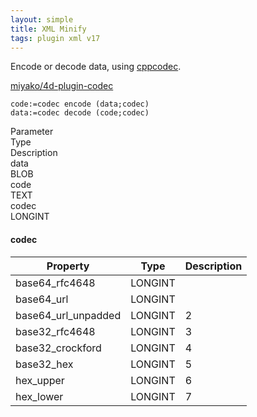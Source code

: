 ```yaml
---
layout: simple
title: XML Minify
tags: plugin xml v17
---
```


Encode or decode data, using [cppcodec](https://github.com/tplgy/cppcodec).

<!--more-->

[miyako/4d-plugin-codec](https://github.com/miyako/4d-plugin-codec/)

```
code:=codec encode (data;codec)
data:=codec decode (code;codec)
```

<div class="grid">
  <div class="syntax-th cell cell--2">Parameter</div>
  <div class="syntax-th cell cell--2">Type</div>
  <div class="syntax-th cell cell--8">Description</div>
  <div class="syntax-td cell cell--2">data</div>
  <div class="syntax-td cell cell--2">BLOB</div>
  <div class="syntax-td cell cell--8"></div>  
  <div class="syntax-td cell cell--2">code</div>
  <div class="syntax-td cell cell--2">TEXT</div>
  <div class="syntax-td cell cell--8"></div>    
  <div class="syntax-td cell cell--2">codec</div>
  <div class="syntax-td cell cell--2">LONGINT</div>
  <div class="syntax-td cell cell--8"></div>      
</div>

#### codec

Property|Type|Description
------------|------|----
base64_rfc4648|LONGINT|
base64_url|LONGINT|
base64_url_unpadded|LONGINT|2
base32_rfc4648|LONGINT|3
base32_crockford|LONGINT|4
base32_hex|LONGINT|5
hex_upper|LONGINT|6
hex_lower|LONGINT|7
